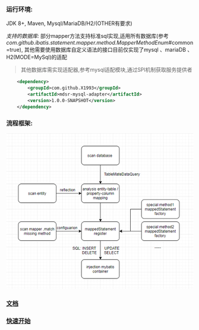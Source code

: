 ### 运行环境:
JDK 8+, Maven, Mysql/MariaDB/H2/(OTHER有要求)

*支持的数据库*:
部分mapper方法支持标准sql实现,适用所有数据库(参考*com.github.ibatis.statement.mapper.method.MapperMethodEnum*#common=true),
其他需要使用数据库自定义语法的接口目前仅实现了mysql 、mariaDB 、H2(MODE=MySql)的适配
> 其他数据库需实现适配器,参考mysql适配模块,通过SPI机制获取服务提供者
```xml
    <dependency>
        <groupId>com.github.X1993</groupId>
        <artifactId>mdsr-mysql-adapter</artifactId>
        <version>1.0.0-SNAPSHOT</version>
    </dependency>
```    

### 流程框架:
<p align="center">
  <a>
   <img alt="Framework" src="../mdsr-core/Framework.jpg">
  </a>
</p>

### [文档](DOCUMENT.md)

### [快速开始](../spring-boot-starter-mdsr-sample)

  
